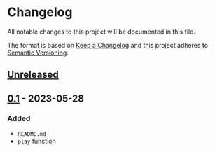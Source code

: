 # Changelog
All notable changes to this project will be documented in this file.

The format is based on [Keep a Changelog](http://keepachangelog.com/en/1.0.0/)
and this project adheres to [Semantic Versioning](http://semver.org/spec/v2.0.0.html).

## [Unreleased]
## [0.1] - 2023-05-28
### Added
- `README.md`
- `play` function

[Unreleased]: https://github.com/openscilab/nava/compare/v0.1...dev
[0.1]: https://github.com/openscilab/nava/compare/bd789cc...v0.1
